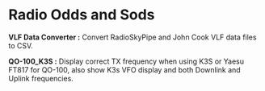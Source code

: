 # Radio Odds and Sods

**VLF Data Converter :** Convert RadioSkyPipe and John Cook VLF data files to CSV.

**QO-100_K3S :** Display correct TX frequency when using K3S or Yaesu FT817 for QO-100, also show K3s VFO display and both Downlink and Uplink frequencies. 
